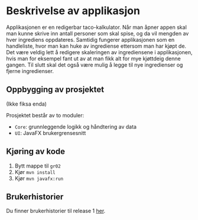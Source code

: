 # Beskrivelse av applikasjon

Applikasjonen er en redigerbar taco-kalkulator. Når man åpner appen skal man kunne skrive inn antall personer som skal spise, og da vil mengden av hver ingrediens oppdateres. Samtidig fungerer applikasjonen som en handleliste, hvor man kan huke av ingrediense ettersom man har kjøpt de. Det være veldig lett å redigere skaleringen av ingrediensene i applikasjonen, hvis man for eksempel fant ut av at man fikk alt for mye kjøttdeig denne gangen. Til slutt skal det også være mulig å legge til nye ingredienser og fjerne ingredienser.

## Oppbygging av prosjektet
(Ikke fiksa enda)

Prosjektet består av to moduler:
* `Core`: grunnleggende logikk og håndtering av data
* `UI`: JavaFX brukergrensesnitt

## Kjøring av kode
1. Bytt mappe til `gr02`
2. Kjør `mvn install`
3. Kjør `mvn javafx:run`


## Brukerhistorier
Du finner brukerhistorier til release 1 [her](/docs/release%201/brukerhistorier.md).
